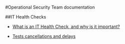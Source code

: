 #Operational Security Team documentation

##IT Health Checks

* [What is an IT Health Check, and why is it important?](ithc.md)

* [Tests cancellations and delays](test-cancellations-and-delays.md)



